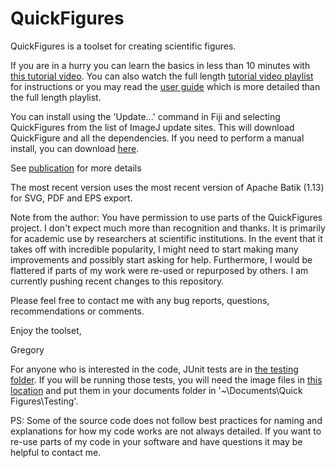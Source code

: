 # QuickFigures
QuickFigures is a toolset for creating scientific figures. 

If you are in a hurry you can learn the basics in less than 10 minutes with [this tutorial video](https://www.youtube.com/watch?v=__pkILuLfzc). 
You can also watch the full length [tutorial video playlist](https://www.youtube.com/watch?v=9Crg-FAOHmc&t=54s) for instructions or you may read the [user guide](https://github.com/grishkam/QuickFigures/blob/master/UserGuide/User%20Guide.md) which is more detailed than the full length playlist.

You can install using the 'Update...' command in Fiji and selecting QuickFigures from the list of ImageJ update sites. This will download QuickFigure and all the dependencies. If you need to perform a manual install, you can download [here](https://github.com/grishkam/QuickFigures/raw/master/QuickFigures_.jar). 

See [publication](https://www.biorxiv.org/content/10.1101/2020.09.24.311282v2) for more details

The most recent version uses the most recent version of Apache Batik (1.13) for SVG, PDF and EPS export. 

Note from the author: 
You have permission to use parts of the QuickFigures project. 
I don't expect much more than recognition and thanks. 
It is primarily for academic use by researchers at scientific institutions. In the event
that it takes off with incredible popularity, I might need to start making many improvements and
possibly start asking for help. 
Furthermore, I would be flattered if parts of my work were re-used or repurposed by others.
I am currently pushing recent changes to this repository.

Please feel free to contact me with any bug reports, questions, recommendations or comments.

Enjoy the toolset,

Gregory 

For anyone who is interested in the code, JUnit tests are in [the testing folder](https://github.com/grishkam/QuickFigures/tree/master/TestingQuickFigures). If you will be running those tests, you will need the image files in [this location](https://github.com/grishkam/QuickFigures/tree/master/TestingQuickFigures/Testing) and put them in your documents folder in '~\Documents\Quick Figures\Testing'.


PS: Some of the source code does not follow best practices for naming and explanations for how my code works are not always detailed. If you want to re-use parts of my code in your software
and have questions it may be helpful to contact me. 
